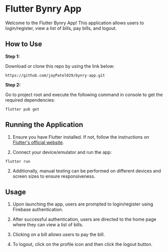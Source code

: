 # Flutter Bynry App

Welcome to the Flutter Bynry App! This application allows users to login/register, view a list of bills, pay bills, and logout.


## How to Use 

**Step 1:**

Download or clone this repo by using the link below:

```
https://github.com/jayPatel029/bynry-app.git
```

**Step 2:**

Go to project root and execute the following command in console to get the required dependencies: 

```
flutter pub get 
```

## Running the Application

1. Ensure you have Flutter installed. If not, follow the instructions on [Flutter's official website](https://flutter.dev/docs/get-started/install).

2. Connect your device/emulator and run the app:
```
flutter run 
```


2. Additionally, manual testing can be performed on different devices and screen sizes to ensure responsiveness.

## Usage

1. Upon launching the app, users are prompted to login/register using Firebase authentication.

2. After successful authentication, users are directed to the home page where they can view a list of bills.

3. Clicking on a bill allows users to pay the bill.

4. To logout, click on the profile icon and then click the logout button.

